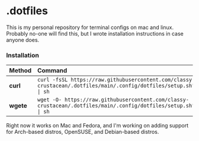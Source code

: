 # .dotfiles
This is my personal repository for terminal configs on mac and linux. Probably no-one will find this, but I wrote installation instructions in case anyone does.
### Installation
| Method    | Command                                                                                           |
|:----------|:--------------------------------------------------------------------------------------------------|
| **curl**  | `curl -fsSL https://raw.githubusercontent.com/classy-crustacean/.dotfiles/main/.config/dotfiles/setup.sh" \| sh` |
| **wgete**  | `wget -O- https://raw.githubusercontent.com/classy-crustacean/.dotfiles/main/.config/dotfiles/setup.sh" \| sh` |

Right now it works on Mac and Fedora, and I'm working on adding support for Arch-based distros, OpenSUSE, and Debian-based distros.
